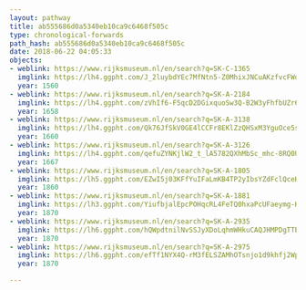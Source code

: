 ```yaml
---
layout: pathway
title: ab555686d0a5340eb10ca9c6468f505c
type: chronological-forwards
path_hash: ab555686d0a5340eb10ca9c6468f505c
date: 2018-06-22 04:05:33
objects:
- weblink: https://www.rijksmuseum.nl/en/search?q=SK-C-1365
  imglink: https://lh4.ggpht.com/J_2luybdYEc7MfNtn5-Z0MhixJNCuAKzfvcFWdk8r0OTmR94llu0eMMYdvlMubhOdYThw_NWaIo_c5qmGsKLgH9D4w=s200
  year: 1560
- weblink: https://www.rijksmuseum.nl/en/search?q=SK-A-2184
  imglink: https://lh4.ggpht.com/zVhIf6-F5qcD2DGixquoSw3Q-B2W3yFhfbUZr6_8KnYi0sLAO4CiL5uLWR_O8_24E_BtDv785275gU6vLnqnrDz6XA=s200
  year: 1658
- weblink: https://www.rijksmuseum.nl/en/search?q=SK-A-3138
  imglink: https://lh4.ggpht.com/Qk76JfSkV0GE4lCCFr8EKlZzQHSxM3YguOce5sKG5eMxI0_wESRKAteVyZss7yISbd3-GvhcEBJYO8UVpfTNogk6-kU=s200
  year: 1660
- weblink: https://www.rijksmuseum.nl/en/search?q=SK-A-3126
  imglink: https://lh4.ggpht.com/qefuZYNKjlW2_t_lA5782QXhMbSc_mhc-8RQ0UfXeVXjjGJliRUhTLSignUoLAay51EAeYRWG6l03_-32hSee1xb1hc-=s200
  year: 1667
- weblink: https://www.rijksmuseum.nl/en/search?q=SK-A-1805
  imglink: https://lh5.ggpht.com/EZwI5j03KFfYuIFaLmKB4TP2yIbsYZdFclQceH2CyaDFxkfbur-K4MQhVhzS1YYLELkpdPIuCiJFgykDxPCEALX4VQ=s200
  year: 1860
- weblink: https://www.rijksmuseum.nl/en/search?q=SK-A-1881
  imglink: https://lh3.ggpht.com/YiufbjalEpcPOHqcRL4FeTQ0hxaPcUFaeymg-HphajXv82WyR9eQFVuBK4tp2ffsAkSBf-2MsDPSDpIpaIYTOBfEHXU=s200
  year: 1870
- weblink: https://www.rijksmuseum.nl/en/search?q=SK-A-2935
  imglink: https://lh6.ggpht.com/hQWpdtnilNvSSJyXDoLqhmWHkuCAQJHMPDgTTEaqaHMrKUoVS61SiLgzI5uiMCxmj1QZzAijWRtjl56nP7soxOWJlg=s200
  year: 1870
- weblink: https://www.rijksmuseum.nl/en/search?q=SK-A-2975
  imglink: https://lh6.ggpht.com/efTf1NYX4Q-rM3fELSZAMhOTsnjo1d9khfj2Wpz-0MCPExkvabM4JUgLJu66GEf7TXrjoLKCtyz3EAIttoxNSmqhlA=s200
  year: 1870

---
```

